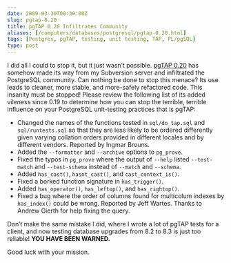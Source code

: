 ```yaml
--- 
date: 2009-03-30T00:30:00Z
slug: pgtap-0.20
title: pgTAP 0.20 Infiltrates Community
aliases: [/computers/databases/postgresql/pgtap-0.20.html]
tags: [Postgres, pgTAP, testing, unit testing, TAP, PL/pgSQL]
type: post
---
```


<p>I did all I could to stop it, but it just wasn’t possible. <a
href="http://pgtap.projects.postgresql.org/">pgTAP 0.20</a> has somehow made
its way from my Subversion server and infiltrated the PostgreSQL community.
Can nothing be done to stop this menace? Its use leads to cleaner, more
stable, and more-safely refactored code. This insanity must be stopped! Please
review the following list of its added vileness since 0.19 to determine how
you can stop the terrible, terrible influence on your PostgreSQL unit-testing
practices that is pgTAP:</p>

<ul>
<li>Changed the names of the functions tested in <code>sql/do_tap.sql</code> and
<code>sql/runtests.sql</code> so that they are less likely to be ordered differently
given varying collation orders provided in different locales and by
different vendors. Reported by Ingmar Brouns.</li>
<li>Added the <code>--formatter</code> and <code>--archive</code> options to <code>pg_prove</code>.</li>
<li>Fixed the typos in <code>pg_prove</code> where the output of <code>--help</code> listed
<code>--test-match</code> and <code>--test-schema</code> instead of <code>--match</code> and <code>--schema</code>.</li>
<li>Added <code>has_cast()</code>, <code>hasnt_cast()</code>, and <code>cast_context_is()</code>.</li>
<li>Fixed a borked function signature in <code>has_trigger()</code>.</li>
<li>Added <code>has_operator()</code>, <code>has_leftop()</code>, and <code>has_rightop()</code>.</li>
<li>Fixed a bug where the order of columns found for multicolum indexes by
<code>has_index()</code> could be wrong. Reported by Jeff Wartes. Thanks to Andrew
Gierth for help fixing the query.</li>
</ul>

<p>Don’t make the same mistake I did, where I wrote a lot of pgTAP tests for a client, and now testing database upgrades from 8.2 to 8.3 is just too reliable! <strong>YOU HAVE BEEN WARNED.</strong></p>

<p>Good luck with your mission.</p>
